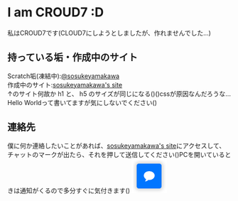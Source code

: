 # I am CROUD7 :D
私はCROUD7です(CLOUD7にしようとしましたが、作れませんでした...)  

持っている垢・作成中のサイト   
---
Scratch垢(凍結中):[@sosukeyamakawa](https://scratch.mit.edu/users/sosukeyamakawa/)  
作成中のサイト:[sosukeyamakawa's site](https://croud7.github.io/site/)  
↑のサイト何故か h1 と、 h5 のサイズが同じになる()()cssが原因なんだろうな... Hello Worldって書いてますが気にしないでください()  

連絡先
---
僕に何か連絡したいことがあれば、[sosukeyamakawa's site](https://croud7.github.io/site/)にアクセスして、  
チャットのマークが出たら、それを押して送信してください()PCを開いているときは通知がくるので多分すぐに気付きます()
![Alt text](chaticon.png)

